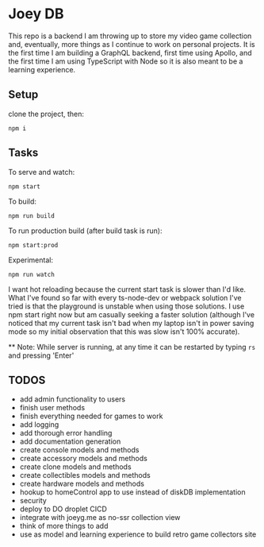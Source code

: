 # Joey DB

This repo is a backend I am throwing up to store my video game collection and, eventually, more things as I continue to work on personal projects. It is the first time I am building a GraphQL backend, first time using Apollo, and the first time I am using TypeScript with Node so it is also meant to be a learning experience.

## Setup

clone the project, then:

```
npm i
```

## Tasks

To serve and watch:
```
npm start
```

To build:
```
npm run build
```

To run production build (after build task is run):
```
npm start:prod
```

Experimental:
```
npm run watch
```
I want hot reloading because the current start task is slower than I'd like. What I've found so far with every ts-node-dev or webpack solution I've tried is that the playground is unstable when using those solutions. I use npm start right now but am casually seeking a faster solution (although I've noticed that my current task isn't bad when my laptop isn't in power saving mode so my initial observation that this was slow isn't 100% accurate).

** Note: While server is running, at any time it can be restarted by typing `rs` and pressing 'Enter'

## TODOS
- add admin functionality to users
- finish user methods
- finish everything needed for games to work
- add logging
- add thorough error handling
- add documentation generation
- create console models and methods
- create accessory models and methods
- create clone models and methods
- create collectibles models and methods
- create hardware models and methods
- hookup to homeControl app to use instead of diskDB implementation
- security
- deploy to DO droplet CICD
- integrate with joeyg.me as no-ssr collection view
- think of more things to add
- use as model and learning experience to build retro game collectors site